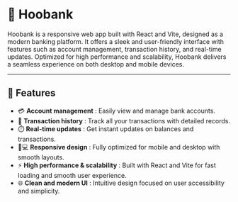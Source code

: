 # 🏦 Hoobank

Hoobank is a responsive web app built with React and Vite, designed as a modern banking platform. It offers a sleek and user-friendly interface with features such as account management, transaction history, and real-time updates. Optimized for high performance and scalability, Hoobank delivers a seamless experience on both desktop and mobile devices.

---

## 🚀 Features  
- 💳 **Account management** : Easily view and manage bank accounts.  
- 📜 **Transaction history** : Track all your transactions with detailed records.  
- ⏱️ **Real-time updates** : Get instant updates on balances and transactions.  
- 📱💻 **Responsive design** : Fully optimized for mobile and desktop with smooth layouts.  
- ⚡ **High performance & scalability** : Built with React and Vite for fast loading and smooth user experience.  
- 🌐 **Clean and modern UI** : Intuitive design focused on user accessibility and simplicity.
